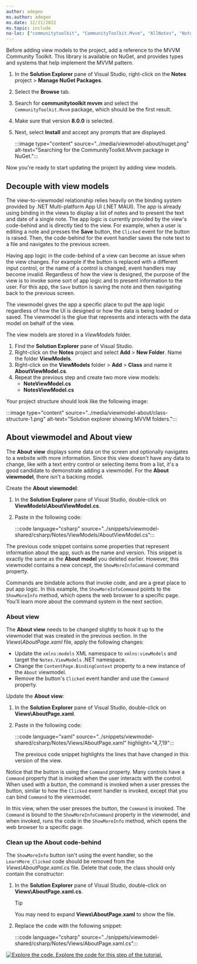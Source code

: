 ```yaml
---
author: adegeo
ms.author: adegeo
ms.date: 12/21/2022
ms.topic: include
no-loc: ["communitytoolkit", "CommunityToolkit.Mvvm", "AllNotes", "Notes", "About"]
---
```


Before adding view models to the project, add a reference to the MVVM Community Toolkit. This library is available on NuGet, and provides types and systems that help implement the MVVM pattern.

01. In the **Solution Explorer** pane of Visual Studio, right-click on the **Notes** project > **Manage NuGet Packages**.
01. Select the **Browse** tab.
01. Search for **communitytoolkit mvvm** and select the `CommunityToolkit.Mvvm` package, which should be the first result.
01. Make sure that version **8.0.0** is selected.
01. Next, select **Install** and accept any prompts that are displayed.

    :::image type="content" source="../media/viewmodel-about/nuget.png" alt-text="Searching for the CommunityToolkit.Mvvm package in NuGet.":::

Now you're ready to start updating the project by adding view models.

## Decouple with view models

The view-to-viewmodel relationship relies heavily on the binding system provided by .NET Multi-platform App UI (.NET MAUI). The app is already using binding in the views to display a list of notes and to present the text and date of a single note. The app logic is currently provided by the view's code-behind and is directly tied to the view. For example, when a user is editing a note and presses the **Save** button, the `Clicked` event for the button is raised. Then, the code-behind for the event handler saves the note text to a file and navigates to the previous screen.

Having app logic in the code-behind of a view can become an issue when the view changes. For example if the button is replaced with a different input control, or the name of a control is changed, event handlers may become invalid. Regardless of how the view is designed, the purpose of the view is to invoke some sort of app logic and to present information to the user. For this app, the `Save` button is saving the note and then navigating back to the previous screen.

The viewmodel gives the app a specific place to put the app logic regardless of how the UI is designed or how the data is being loaded or saved. The viewmodel is the glue that represents and interacts with the data model on behalf of the view.

The view models are stored in a _ViewModels_ folder.

01. Find the **Solution Explorer** pane of Visual Studio.
01. Right-click on the **Notes** project and select **Add** > **New Folder**. Name the folder **ViewModels**.
01. Right-click on the **ViewModels** folder > **Add** > **Class** and name it **AboutViewModel.cs**.
01. Repeat the previous step and create two more view models:
    - **NoteViewModel.cs**
    - **NotesViewModel.cs**

Your project structure should look like the following image:

:::image type="content" source="../media/viewmodel-about/class-structure-1.png" alt-text="Solution explorer showing MVVM folders.":::

## About viewmodel and About view

The **About view** displays some data on the screen and optionally navigates to a website with more information. Since this view doesn't have any data to change, like with a text entry control or selecting items from a list, it's a good candidate to demonstrate adding a viewmodel. For the **About viewmodel**, there isn't a backing model.

Create the **About viewmodel**:

01. In the **Solution Explorer** pane of Visual Studio, double-click on **ViewModels\\AboutViewModel.cs**.
01. Paste in the following code:

    :::code language="csharp" source="../snippets/viewmodel-shared/csharp/Notes/ViewModels/AboutViewModel.cs":::

The previous code snippet contains some properties that represent information about the app, such as the name and version. This snippet is exactly the same as the **About model** you deleted earlier. However, this viewmodel contains a new concept, the `ShowMoreInfoCommand` command property.

Commands are bindable actions that invoke code, and are a great place to put app logic. In this example, the `ShowMoreInfoCommand` points to the `ShowMoreInfo` method, which opens the web browser to a specific page. You'll learn more about the command system in the next section.

### About view

The **About view** needs to be changed slightly to hook it up to the viewmodel that was created in the previous section. In the _Views\\AboutPage.xaml_ file, apply the following changes:

- Update the `xmlns:models` XML namespace to `xmlns:viewModels` and target the `Notes.ViewModels` .NET namespace.
- Change the `ContentPage.BindingContext` property to a new instance of the `About` viewmodel.
- Remove the button's `Clicked` event handler and use the `Command` property.

Update the **About view**:

01. In the **Solution Explorer** pane of Visual Studio, double-click on **Views\\AboutPage.xaml**.
01. Paste in the following code:

    :::code language="xaml" source="../snippets/viewmodel-shared/csharp/Notes/Views/AboutPage.xaml" highlight="4,7,19":::

    The previous code snippet highlights the lines that have changed in this version of the view.

Notice that the button is using the `Command` property. Many controls have a `Command` property that is invoked when the user interacts with the control. When used with a button, the command is invoked when a user presses the button, similar to how the `Clicked` event handler is invoked, except that you can bind `Command` to the viewmodel.

In this view, when the user presses the button, the `Command` is invoked. The `Command` is bound to the `ShowMoreInfoCommand` property in the viewmodel, and when invoked, runs the code in the `ShowMoreInfo` method, which opens the web browser to a specific page.

### Clean up the About code-behind

The `ShowMoreInfo` button isn't using the event handler, so the `LearnMore_Clicked` code should be removed from the _Views\\AboutPage.xaml.cs_ file. Delete that code, the class should only contain the constructor:

01. In the **Solution Explorer** pane of Visual Studio, double-click on **Views\\AboutPage.xaml.cs**.

    > [!TIP]
    > You may need to expand **Views\\AboutPage.xaml** to show the file.

01. Replace the code with the following snippet:

    :::code language="csharp" source="../snippets/viewmodel-shared/csharp/Notes/Views/AboutPage.xaml.cs":::

[![Explore the code.](~/media/code-sample.png) Explore the code for this step of the tutorial.](https://github.com/dotnet/maui-samples/tree/main/7.0/Tutorials/ConvertToMvvm/step3_viewmodel_about)
